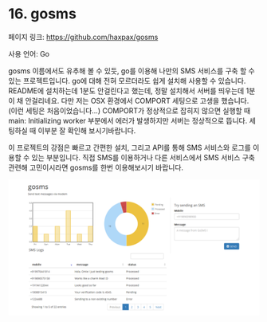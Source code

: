 # 16. gosms

페이지 링크: https://github.com/haxpax/gosms

사용 언어: Go

gosms 이름에서도 유추해 볼 수 있듯, go를 이용해 나만의 SMS 서비스를 구축 할 수 있는 프로젝트입니다. go에 대해 전혀 모르더라도 쉽게 설치해 사용할 수 있습니다. README에 설치하는데 1분도 안걸린다고 했는데, 정말 설치해서 서버를 띄우는데 1분이 채 안걸리네요. 다만 저는 OSX 환경에서 COMPORT 세팅으로 고생을 했습니다. (이런 세팅은 처음이었습니다...) COMPORT가 정상적으로 잡히지 않으면 실행할 때 main: Initializing worker 부분에서 에러가 발생하지만 서버는 정상적으로 뜹니다. 세팅하실 때 이부분 잘 확인해 보시기바랍니다. 

이 프로젝트의 강점은 빠르고 간편한 설치, 그리고 API를 통해 SMS 서비스와 로그를 이용할 수 있는 부분입니다. 직접 SMS를 이용하거나 다른 서비스에서 SMS 서비스 구축 관련해 고민이시라면 gosms를 한번 이용해보시기 바랍니다.

![이미지](img/003$15.png)
